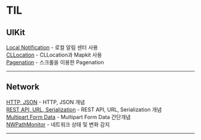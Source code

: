 # TIL

## UIKit

[Local Notification](TIL/Local_Notification.md) - 로컬 알림 센터 사용  
[CLLocation](TIL/CLLocation.md) - CLLocation과 Mapkit 사용  
[Pagenation](TIL/Pagenation.md) - 스크롤을 이용한 Pagenation  

---

## Network

[HTTP, JSON](TIL/HTTP_JSON.md) - HTTP, JSON 개념  
[REST API, URL, Serialization](TIL/RESTAPI_URL_Serialization.md) - REST API, URL, Serialization 개념  
[Multipart Form Data](TIL/Multipart_Form_Data.md) - Multipart Form Data 간단개념  
[NWPathMonitor](TIL/NWPathMonitor.md) - 네트워크 상태 및 변화 감지  

---